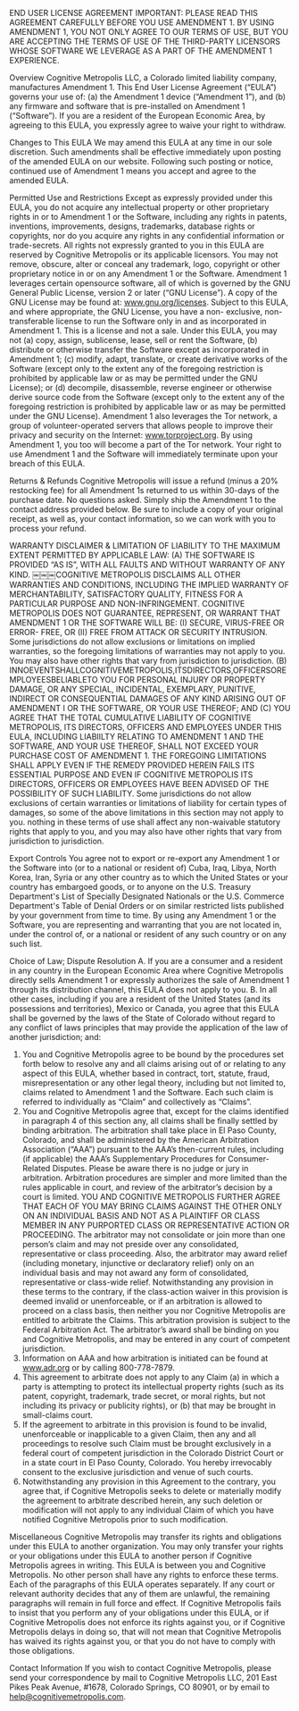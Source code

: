 END USER LICENSE AGREEMENT
IMPORTANT: PLEASE READ THIS AGREEMENT CAREFULLY BEFORE YOU USE AMENDMENT 1. BY USING AMENDMENT 1, YOU NOT ONLY AGREE TO OUR TERMS OF USE, BUT YOU ARE ACCEPTING THE TERMS OF USE OF THE THIRD-PARTY LICENSORS WHOSE SOFTWARE WE LEVERAGE AS A PART OF THE AMENDMENT 1 EXPERIENCE.

Overview
Cognitive Metropolis LLC, a Colorado limited liability company, manufactures Amendment 1. This End User License Agreement (“EULA”) governs your use of: (a) the Amendment 1 device (“Amendment 1”), and (b) any firmware and software that is pre-installed on Amendment 1 (“Software”). If you are a resident of the European Economic Area, by agreeing to this EULA, you expressly agree to waive your right to withdraw.

Changes to This EULA
We may amend this EULA at any time in our sole discretion. Such amendments shall be effective immediately upon posting of the amended EULA on our website. Following such posting or notice, continued use of Amendment 1 means you accept and agree to the amended EULA.

Permitted Use and Restrictions
Except as expressly provided under this EULA, you do not acquire any intellectual property or other proprietary rights in or to Amendment 1 or the Software, including any rights in patents, inventions, improvements, designs, trademarks, database rights or copyrights, nor do you acquire any rights in any confidential information or trade-secrets. All rights not expressly granted to you in this EULA are reserved by Cognitive Metropolis or its applicable licensors. You may not remove, obscure, alter or conceal any trademark, logo, copyright or other proprietary notice in or on any Amendment 1 or the Software.
Amendment 1 leverages certain opensource software, all of which is governed by the GNU General Public License, version 2 or later (“GNU License”). A copy of the GNU License may be found at: www.gnu.org/licenses. Subject to this EULA, and where appropriate, the GNU License, you have a non- exclusive, non-transferable license to run the Software only in and as incorporated in Amendment 1. This is a license and not a sale. Under this EULA, you may not (a) copy, assign, sublicense, lease, sell or rent the Software, (b) distribute or otherwise transfer the Software except as incorporated in Amendment 1; (c) modify, adapt, translate, or create derivative works of the Software (except only to the extent any of the foregoing restriction is prohibited by applicable law or as may be permitted under the GNU License); or (d) decompile, disassemble, reverse engineer or otherwise derive source code from the Software (except only to the extent any of the foregoing restriction is prohibited by applicable law or as may be permitted under the GNU License). Amendment 1 also leverages the Tor network, a group of volunteer-operated servers that allows people to improve their privacy and security on the Internet: www.torproject.org. By using Amendment 1, you too will become a part of the Tor network. Your right to use Amendment 1 and the Software will immediately terminate upon your breach of this EULA.

Returns & Refunds
Cognitive Metropolis will issue a refund (minus a 20% restocking fee) for all Amendment 1s returned to us within 30-days of the purchase date. No questions asked. Simply ship the Amendment 1 to the contact address provided below. Be sure to include a copy of your original receipt, as well as, your contact information, so we can work with you to process your refund.

WARRANTY DISCLAIMER & LIMITATION OF LIABILITY
TO THE MAXIMUM EXTENT PERMITTED BY APPLICABLE LAW:
(A) THE SOFTWARE IS PROVIDED “AS IS”, WITH ALL FAULTS AND WITHOUT WARRANTY OF ANY KIND.
￼￼￼COGNITIVE METROPOLIS DISCLAIMS ALL OTHER WARRANTIES AND CONDITIONS, INCLUDING THE IMPLIED WARRANTY OF MERCHANTABILITY, SATISFACTORY QUALITY, FITNESS FOR A PARTICULAR PURPOSE AND NON-INFRINGEMENT. COGNITIVE METROPOLIS DOES NOT GUARANTEE, REPRESENT, OR WARRANT THAT AMENDMENT 1 OR THE SOFTWARE WILL BE: (I) SECURE, VIRUS-FREE OR ERROR- FREE, OR (II) FREE FROM ATTACK OR SECURITY INTRUSION. Some jurisdictions do not allow exclusions or limitations on implied warranties, so the foregoing limitations of warranties may not apply to you. You may also have other rights that vary from jurisdiction to jurisdiction.
(B) INNOEVENTSHALLCOGNITIVEMETROPOLIS,ITSDIRECTORS,OFFICERSOREMPLOYEESBELIABLETO YOU FOR PERSONAL INJURY OR PROPERTY DAMAGE, OR ANY SPECIAL, INCIDENTAL, EXEMPLARY, PUNITIVE, INDIRECT OR CONSEQUENTIAL DAMAGES OF ANY KIND ARISING OUT OF AMENDMENT I OR THE SOFTWARE, OR YOUR USE THEREOF; AND
(C) YOU AGREE THAT THE TOTAL CUMULATIVE LIABILITY OF COGNITIVE METROPOLIS, ITS DIRECTORS, OFFICERS AND EMPLOYEES UNDER THIS EULA, INCLUDING LIABIILTY RELATING TO AMENDMENT 1 AND THE SOFTWARE, AND YOUR USE THEREOF, SHALL NOT EXCEED YOUR PURCHASE COST OF AMENDMENT 1. THE FOREGOING LIMITATIONS SHALL APPLY EVEN IF THE REMEDY PROVIDED HEREIN FAILS ITS ESSENTIAL PURPOSE AND EVEN IF COGNITIVE METROPOLIS ITS DIRECTORS, OFFICERS OR EMPLOYEES HAVE BEEN ADVISED OF THE POSSIBILITY OF SUCH LIABILITY.
Some jurisdictions do not allow exclusions of certain warranties or limitations of liability for certain types of damages, so some of the above limitations in this section may not apply to you. nothing in these terms of use shall affect any non-waivable statutory rights that apply to you, and you may also have other rights that vary from jurisdiction to jurisdiction.

Export Controls
You agree not to export or re-export any Amendment 1 or the Software into (or to a national or resident of) Cuba, Iraq, Libya, North Korea, Iran, Syria or any other country as to which the United States or your country has embargoed goods, or to anyone on the U.S. Treasury Department's List of Specially Designated Nationals or the U.S. Commerce Department's Table of Denial Orders or on similar restricted lists published by your government from time to time. By using any Amendment 1 or the Software, you are representing and warranting that you are not located in, under the control of, or a national or resident of any such country or on any such list.

Choice of Law; Dispute Resolution
A. If you are a consumer and a resident in any country in the European Economic Area where Cognitive Metropolis directly sells Amendment 1 or expressly authorizes the sale of Amendment 1 through its distribution channel, this EULA does not apply to you.
B. In all other cases, including if you are a resident of the United States (and its possessions and territories), Mexico or Canada, you agree that this EULA shall be governed by the laws of the State of Colorado without regard to any conflict of laws principles that may provide the application of the law of another jurisdiction; and:
1. You and Cognitive Metropolis agree to be bound by the procedures set forth below to resolve any and all claims arising out of or relating to any aspect of this EULA, whether based in contract, tort, statute, fraud, misrepresentation or any other legal theory, including but not limited to, claims related to Amendment 1 and the Software. Each such claim is referred to individually as “Claim” and collectively as “Claims”.
2. You and Cognitive Metropolis agree that, except for the claims identified in paragraph 4 of this section any, all claims shall be finally settled by binding arbitration. The arbitration shall take place in El Paso County, Colorado, and shall be administered by the American Arbitration Association (“AAA”) pursuant to the AAA’s then-current rules, including (if applicable) the AAA’s Supplementary Procedures for Consumer-Related Disputes. Please be aware there is no judge or jury in arbitration. Arbitration procedures are simpler and more limited than the rules applicable in court, and review of the arbitrator’s decision by a court is limited. YOU AND COGNITIVE METROPOLIS FURTHER AGREE THAT EACH OF YOU MAY BRING CLAIMS AGAINST THE OTHER ONLY ON AN INDIVIDUAL BASIS AND NOT AS A PLAINTIFF OR CLASS MEMBER IN ANY PURPORTED CLASS OR REPRESENTATIVE ACTION OR PROCEEDING. The arbitrator may not consolidate or join more than one person’s claim and may not preside over any consolidated, representative or class proceeding. Also, the arbitrator may award relief (including monetary, injunctive or declaratory relief) only on an individual basis and may not award any form of consolidated, representative or class-wide relief. Notwithstanding any provision in these terms to the contrary, if the class-action waiver in this provision is deemed invalid or unenforceable, or if an arbitration is allowed to proceed on a class basis, then neither you nor Cognitive Metropolis are entitled to arbitrate the Claims. This arbitration provision is subject to the Federal Arbitration Act. The arbitrator’s award shall be binding on you and Cognitive Metropolis, and may be entered in any court of competent jurisdiction.
3. Information on AAA and how arbitration is initiated can be found at www.adr.org or by calling 800-778-7879.
4. This agreement to arbitrate does not apply to any Claim (a) in which a party is attempting to protect its intellectual property rights (such as its patent, copyright, trademark, trade secret, or moral rights, but not including its privacy or publicity rights), or (b) that may be brought in small-claims court.
5. If the agreement to arbitrate in this provision is found to be invalid, unenforceable or inapplicable to a given Claim, then any and all proceedings to resolve such Claim must be brought exclusively in a federal court of competent jurisdiction in the Colorado District Court or in a state court in El Paso County, Colorado. You hereby irrevocably consent to the exclusive jurisdiction and venue of such courts.
6. Notwithstanding any provision in this Agreement to the contrary, you agree that, if Cognitive Metropolis seeks to delete or materially modify the agreement to arbitrate described herein, any such deletion or modification will not apply to any individual Claim of which you have notified Cognitive Metropolis prior to such modification.

Miscellaneous
Cognitive Metropolis may transfer its rights and obligations under this EULA to another organization. You may only transfer your rights or your obligations under this EULA to another person if Cognitive Metropolis agrees in writing. This EULA is between you and Cognitive Metropolis. No other person shall have any rights to enforce these terms. Each of the paragraphs of this EULA operates separately. If any court or relevant authority decides that any of them are unlawful, the remaining paragraphs will remain in full force and effect. If Cognitive Metropolis fails to insist that you perform any of your obligations under this EULA, or if Cognitive Metropolis does not enforce its rights against you, or if Cognitive Metropolis delays in doing so, that will not mean that Cognitive Metropolis has waived its rights against you, or that you do not have to comply with those obligations.

Contact Information
If you wish to contact Cognitive Metropolis, please send your correspondence by mail to Cognitive Metropolis LLC, 201 East Pikes Peak Avenue, #1678, Colorado Springs, CO 80901, or by email to help@cognitivemetropolis.com.
